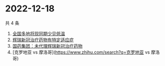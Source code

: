 # 2022-12-18

共 4 条

<!-- BEGIN -->
<!-- 最后更新时间 Sun Dec 18 2022 03:01:57 GMT+0800 (China Standard Time) -->

1. [全国多地将现同期少见低温](https://www.zhihu.com/search?q=全国多地将现同期少见低温)
1. [辉瑞新冠治疗药物有特定适应症](https://www.zhihu.com/search?q=辉瑞新冠治疗药物有特定适应症)
1. [国药集团：未代理辉瑞新冠治疗药物](https://www.zhihu.com/search?q=国药集团：未代理辉瑞新冠治疗药物)
1. [克罗地亚 vs 摩洛哥](https://www.zhihu.com/search?q=克罗地亚 vs 摩洛哥)

<!-- END -->
